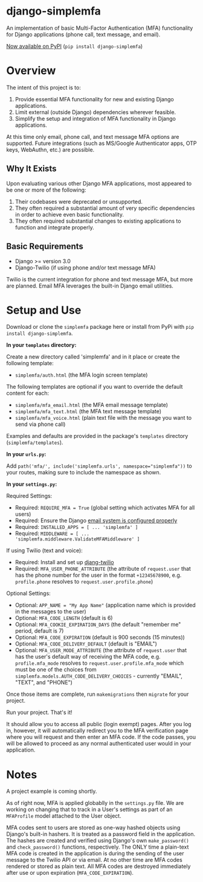# django-simplemfa
An implementation of basic Multi-Factor Authentication (MFA) functionality for Django applications (phone call, text message, and email).

[Now available on PyPI](https://pypi.org/project/django-simplemfa/) (`pip install django-simplemfa`)

# Overview
The intent of this project is to:
1. Provide essential MFA functionality for new and existing Django applications.
2. Limit external (outside Django) dependencies wherever feasible.
3. Simplify the setup and integration of MFA functionality in Django applications.

At this time only email, phone call, and text message MFA options are supported. Future integrations (such as MS/Google Authenticator apps, OTP keys, WebAuthn, etc.) are possible.

## Why It Exists
Upon evaluating various other Django MFA applications, most appeared to be one or more of the following:
1. Their codebases were deprecated or unsupported.
2. They often required a substantial amount of very specific dependencies in order to achieve even basic functionality.
3. They often required substantial changes to existing applications to function and integrate properly.

## Basic Requirements
- Django >= version 3.0
- Django-Twilio (if using phone and/or text message MFA)

Twilio is the current integration for phone and text message MFA, but more are planned.
Email MFA leverages the built-in Django email utilities.

# Setup and Use
Download or clone the `simplemfa` package here or install from PyPi with `pip install django-simplemfa`.

**In your `templates` directory:**

Create a new directory called 'simplemfa' and in it place or create the following template:
- `simplemfa/auth.html` (the MFA login screen template)

The following templates are optional if you want to override the default content for each:
- `simplemfa/mfa_email.html` (the MFA email message template)
- `simplemfa/mfa_text.html` (the MFA text message template)
- `simplemfa/mfa_voice.html` (plain text file with the message you want to send via phone call)

Examples and defaults are provided in the package's `templates` directory (`simplemfa/templates`).

**In your `urls.py`:**

Add `path('mfa/', include('simplemfa.urls', namespace="simplemfa"))` to your routes, making sure to include the namespace as shown.

**In your `settings.py`:**

Required Settings:
- Required: `REQUIRE_MFA = True` (global setting which activates MFA for all users)
- Required: Ensure the Django [email system is configured properly](https://docs.djangoproject.com/en/3.0/topics/email/) 
- Required: ```INSTALLED_APPS = [
                                  ...
                                  'simplemfa'
                              ]```
- Required:  ```MIDDLEWARE = [
                                  ...
                            'simplemfa.middleware.ValidateMFAMiddleware'
                            ]```
                            
If using Twilio (text and voice):
- Required: Install and set up [djang-twilio](https://django-twilio.readthedocs.io/en/latest/)
- Required: `MFA_USER_PHONE_ATTRIBUTE` (the attribute of `request.user` that has the phone number for the user in the format `+12345678900`, e.g. `profile.phone` resolves to `request.user.profile.phone`)

Optional Settings:
- Optional: `APP_NAME = "My App Name"` (application name which is provided in the messages to the user)
- Optional: `MFA_CODE_LENGTH` (default is 6)
- Optional: `MFA_COOKIE_EXPIRATION_DAYS` (the default "remember me" period, default is 7)
- Optional: `MFA_CODE_EXPIRATION` (default is 900 seconds (15 minutes))
- Optional: `MFA_CODE_DELIVERY_DEFAULT` (default is "EMAIL")
- Optional: `MFA_USER_MODE_ATTRIBUTE` (the attribute of `request.user` that has the user's default way of receiving the MFA code, e.g. `profile.mfa_mode` resolves to `request.user.profile.mfa_mode` which must be one of the choices from `simplemfa.models.AUTH_CODE_DELIVERY_CHOICES` - currently "EMAIL", "TEXT", and "PHONE")

Once those items are complete, run `makemigrations` then `migrate` for your project. 

Run your project. That's it!

It should allow you to access all public (login exempt) pages. After you log in, however, it will automatically redirect you to the MFA verification page where you will request and then enter an MFA code. If the code passes, you will be allowed to proceed as any normal authenticated user would in your application.

# Notes

A project example is coming shortly.

As of right now, MFA is applied globablly in the `settings.py` file. We are working on changing that to track in a User's settings as part of an `MFAProfile` model attached to the User object.

MFA codes sent to users are stored as one-way hashed objects using Django's built-in hashers. It is treated as a password field in the application. The hashes are created and verified using Django's own `make_password()` and `check_password()` functions, respectively. The ONLY time a plain-text MFA code is created in the application is during the sending of the user message to the Twilio API or via email. At no other time are MFA codes rendered or stored as plain text. All MFA codes are destroyed immediately after use or upon expiration (`MFA_CODE_EXPIRATION`).



